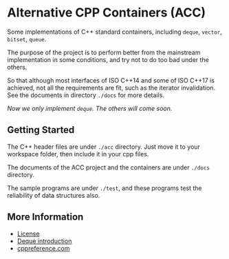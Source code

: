 # Alternative CPP Containers (ACC)

Some implementations of C++ standard containers,
including `deque`, `vector`, `bitset`, `queue`.

The purpose of the project is to perform better from the mainstream
implementation in some conditions, and try not to do too bad under the others.

So that although most interfaces of ISO C++14 and some of ISO C++17 is 
achieved, not all the requirements are fit, such as the iterator invalidation.
See the documents in directory `./docs` for more details.

_Now we only implement `deque`. The others will come soon._

## Getting Started

The C++ header files are under `./acc` directory. Just move it to your workspace
folder, then include it in your cpp files.

The documents of the ACC project and the containers are under `./docs`
directory.

The sample programs are under `./test`, and these programs test the
reliability of data structures also.

## More Information

+ [License](/LICENSE)
+ [Deque introduction](/docs/deque/introduction.md)
+ [cppreference.com](https://en.cppreference.com/w/)
